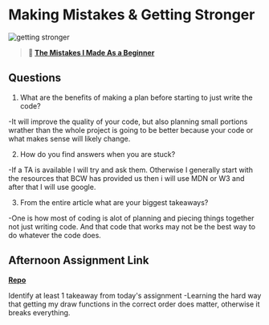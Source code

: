 # Making Mistakes & Getting Stronger

![getting stronger](https://bcw.blob.core.windows.net/public/img/lesson-images/js-bootcamp-logo.jpg)

> **📖 [The Mistakes I Made As a Beginner](https://codeworksacademy.com/fs-student-guide/resources/wk2/06-Coding-Mistakes)**

## Questions

1. What are the benefits of making a plan before starting to just write the code?

-It will improve the quality of your code, but also planning small portions wrather than the whole project is going to be better because your code or what makes sense will likely change.

2. How do you find answers when you are stuck?

-If a TA is available I will try and ask them. Otherwise I generally start with the resources that BCW has provided us then i will use MDN or W3 and after that I will use google.

3. From the entire article what are your biggest takeaways?

-One is how most of coding is alot of planning and piecing things together not just writing code. And that code that works may not be the best way to do whatever the code does.

## Afternoon Assignment Link

**[Repo](https://github.com/EricTimRussell/BossFight)**

Identify at least 1 takeaway from today's assignment
-Learning the hard way that getting my draw functions in the correct order does matter, otherwise it breaks everything.